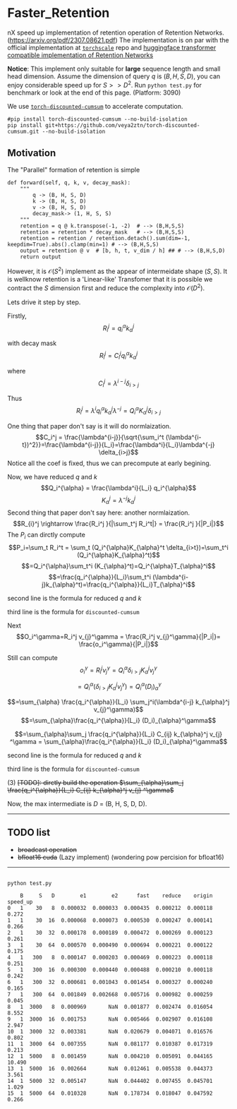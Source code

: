 # Faster_Retention
nX speed up implementation of retention operation of Retention Networks. (https://arxiv.org/pdf/2307.08621.pdf)
The implementation is on par with the official implementation at [`torchscale`](https://github.com/microsoft/torchscale) repo and [huggingface transformer compatible implementation of Retention Networks](https://github.com/syncdoth/RetNet)

**Notice**: This implement only suitable for **large** sequence length and small head dimension. Assume the dimension of query $q$ is $(B,H,S,D)$, you can enjoy considerable speed up for $S>>D^2$. Run `python test.py` for benchmark or look at the end of this page. (Platform: 3090)


We use [`torch-discounted-cumsum`](https://github.com/toshas/torch-discounted-cumsum) to accelerate computation.

```
#pip install torch-discounted-cumsum --no-build-isolation
pip install git+https://github.com/veya2ztn/torch-discounted-cumsum.git --no-build-isolation
```

## Motivation
The "Parallel" formation of retention is simple 
```
def forward(self, q, k, v, decay_mask):
    """
        q -> (B, H, S, D)
        k -> (B, H, S, D)
        v -> (B, H, S, D)
        decay_mask-> (1, H, S, S)
    """
    retention = q @ k.transpose(-1, -2)  # --> (B,H,S,S)
    retention = retention * decay_mask   # --> (B,H,S,S)
    retention = retention / retention.detach().sum(dim=-1, keepdim=True).abs().clamp(min=1) # --> (B,H,S,S)
    output = retention @ v  # [b, h, t, v_dim / h] ## # --> (B,H,S,D)
    return output
```

However, it is $\mathcal{O}(S^2)$ implement as the appear of intermeidate shape $(S,S)$. It is wellknow retention is a 'Linear-like' Transfomer that it is possible we contract the $S$ dimension first and reduce the complexity into $\mathcal{O}(D^2)$.

Lets drive it step by step.

Firstly, 
$$R_{i}^j = q_i^{\alpha}k_{\alpha}^j$$


with decay mask 
$$R_{i}^j = C_i^j q_i^{\alpha}k_{\alpha}^j$$

where
$$C_i^j = \lambda^{i-j} \delta_{i>j}$$

Thus
$$R_i^j = \lambda^{i} q_i^{\alpha}k_{\alpha}^j \lambda^{-j} = Q_i^{\alpha} K_{\alpha}^j \delta_{i>j}$$

One thing that paper don't say is it will do normlaization.
$$C_i^j = \frac{\lambda^{i-j}}{\sqrt{\sum_i^t (\lambda^{i-t})^2}}=\frac{\lambda^{i-j}}{L_i}=\frac{\lambda^i}{L_i}\lambda^{-j} \delta_{i>j}$$
Notice all the coef is fixed, thus we can precompute at early begining.

Now, we have reduced $q$ and $k$
$$Q_i^{\alpha} =  \frac{\lambda^i}{L_i}  q_i^{\alpha}$$
$$K_{\alpha}^j =  \lambda^{-j} k_{\alpha}^j $$
Second thing that paper don't say here: another normlaization.
$$R_{i}^j \rightarrow \frac{R_i^j }{|\sum_t^j R_i^t|} = \frac{R_i^j }{|P_i|}$$
The $P_i$ can dirctly compute
$$P_i=\sum_t R_i^t = \sum_t (Q_i^{\alpha}K_{\alpha}^t \delta_{i>t})=\sum_t^i (Q_i^{\alpha}K_{\alpha}^t)$$
$$=Q_i^{\alpha}\sum_t^i (K_{\alpha}^t)=Q_i^{\alpha}T_{\alpha}^i$$
$$=\frac{q_i^{\alpha}}{L_i}\sum_t^i (\lambda^{i-j}k_{\alpha}^t)=\frac{q_i^{\alpha}}{L_i}T_{\alpha}^i$$


second line is the formula for reduced $q$ and $k$

third line is the formula for `discounted-cumsum`

Next
$$O_i^\gamma=R_i^j v_{j}^\gamma = \frac{R_i^j v_{j}^\gamma}{|P_i|}= \frac{o_i^\gamma}{|P_i|}$$

Still can compute
$$o_i^{\gamma} = R_i^j v_{j}^\gamma = Q_i^{\alpha}\delta_{i>j}K_{\alpha}^j  v_{j}^\gamma$$

$$= Q_i^{\alpha}(\delta_{i>j} K_{\alpha}^j  v_{j}^\gamma) = Q_i^{\alpha} (D_i)_{\alpha}^\gamma $$

$$=\sum_{\alpha} \frac{q_i^{\alpha}}{L_i} \sum_j^i(\lambda^{i-j} k_{\alpha}^j  v_{j}^\gamma)$$
$$=\sum_{\alpha}\frac{q_i^{\alpha}}{L_i} (D_i)_{\alpha}^\gamma$$

$$=\sum_{\alpha}\sum_j \frac{q_i^{\alpha}}{L_i} C_{ij} k_{\alpha}^j v_{j} ^\gamma = \sum_{\alpha}\frac{q_i^{\alpha}}{L_i} (D_i)_{\alpha}^\gamma$$


second line is the formula for reduced $q$ and $k$

third line is the formula for `discounted-cumsum`

(3) ~~[TODO]: dirctly build the operation $\sum_{\alpha}\sum_j \frac{q_i^{\alpha}}{L_i} C_{ij} k_{\alpha}^j v_{j} ^\gamma$~~


Now, the max intermediate is $D$ = (B, H, S, D, D).

----
## TODO list
- ~~broadcast operation~~
- ~~bfloat16 cuda~~ (Lazy implement) (wondering pow percision for bfloat16)
---------------
## 
```
python test.py

    B     S   D        e1        e2      fast    reduce    origin  speed_up
0   1    30   8  0.000032  0.000033  0.000435  0.000212  0.000118     0.272
1   1    30  16  0.000068  0.000073  0.000530  0.000247  0.000141     0.266
2   1    30  32  0.000178  0.000189  0.000472  0.000269  0.000123     0.261
3   1    30  64  0.000570  0.000490  0.000694  0.000221  0.000122     0.175
4   1   300   8  0.000147  0.000203  0.000469  0.000223  0.000118     0.251
5   1   300  16  0.000300  0.000440  0.000488  0.000210  0.000118     0.242
6   1   300  32  0.000681  0.001043  0.001454  0.000327  0.000240     0.165
7   1   300  64  0.001849  0.002668  0.005716  0.000982  0.000259     0.045
8   1  3000   8  0.000969       NaN  0.001877  0.002474  0.016054     8.552
9   1  3000  16  0.001753       NaN  0.005466  0.002907  0.016108     2.947
10  1  3000  32  0.003381       NaN  0.020679  0.004071  0.016576     0.802
11  1  3000  64  0.007355       NaN  0.081177  0.010387  0.017319     0.213
12  1  5000   8  0.001459       NaN  0.004210  0.005091  0.044165    10.490
13  1  5000  16  0.002664       NaN  0.012461  0.005538  0.044373     3.561
14  1  5000  32  0.005147       NaN  0.044402  0.007455  0.045701     1.029
15  1  5000  64  0.010328       NaN  0.178734  0.018047  0.047592     0.266
```
